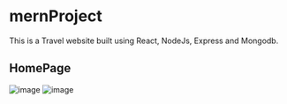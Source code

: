# mernProject
This is a Travel website built using React, NodeJs, Express and Mongodb.

## HomePage
![image](https://user-images.githubusercontent.com/88974230/196744455-fdd3ee61-6bc0-4365-b5cc-f691dbcd1131.png)
![image](https://user-images.githubusercontent.com/88974230/196744934-3f8b6e56-d334-4de6-ac13-bd8330245ff5.png)
